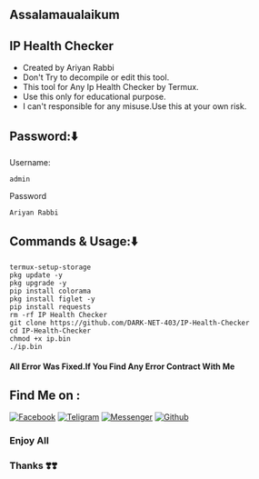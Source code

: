 
## Assalamaualaikum
## IP Health Checker 
* Created by Ariyan Rabbi
* Don't Try to decompile or edit this tool.
* This tool for Any Ip Health Checker by Termux.
* Use this only for educational purpose.
* I can't responsible for any misuse.Use this at your own risk.
## Password:⬇️
Username:
````
admin
````
Password
````
Ariyan Rabbi
````
## Commands & Usage:⬇️
````
termux-setup-storage
pkg update -y
pkg upgrade -y
pip install colorama
pkg install figlet -y
pip install requests
rm -rf IP Health Checker
git clone https://github.com/DARK-NET-403/IP-Health-Checker
cd IP-Health-Checker
chmod +x ip.bin
./ip.bin
````
#### All Error Was Fixed.If You Find Any Error Contract With Me

## Find Me on :

[![Facebook](https://img.shields.io/badge/Facebook-green?style=for-the-badge&logo=facebook)](https://www.facebook.com/share/1FiCkCecyD/)
[![Teligram](https://img.shields.io/badge/Chat-Teligram-blue?style=for-the-badge&logo=teligram)](https://t.me/DARK_NET_403)
[![Messenger](https://img.shields.io/badge/Chat-Messenger-blue?style=for-the-badge&logo=messenger)](https://m.me/DARK.NET.403)
[![Github](https://img.shields.io/badge/Github-Github-143green?style=for-the-badge&logo=github)](https://github.com/DARK-NET-403)


### Enjoy All
### Thanks ❣️❣️
